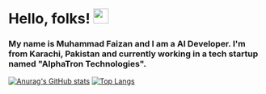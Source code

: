 <!--
### Hi there 👋
-->
# Hello, folks! <img src="https://raw.githubusercontent.com/MartinHeinz/MartinHeinz/master/wave.gif" width="30px">
### My name is Muhammad Faizan and I am a AI Developer. I'm from Karachi, Pakistan and currently working in a tech startup named "AlphaTron Technologies".
[![Anurag's GitHub stats](https://github-readme-stats.vercel.app/api?username=qfaizan401)](https://github.com/anuraghazra/github-readme-stats)
[![Top Langs](https://github-readme-stats.vercel.app/api/top-langs/?username=qfaizan401&layout=compact)](https://github.com/anuraghazra/github-readme-stats)




<!--
**qfaizan401/qfaizan401** is a ✨ _special_ ✨ repository because its `README.md` (this file) appears on your GitHub profile.

Here are some ideas to get you started:

- 🔭 I’m currently working on ...
- 🌱 I’m currently learning ...
- 👯 I’m looking to collaborate on ...
- 🤔 I’m looking for help with ...
- 💬 Ask me about ...
- 📫 How to reach me: ...
- 😄 Pronouns: ...
- ⚡ Fun fact: ...
-->
